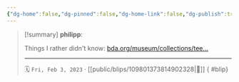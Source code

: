 ```yaml
---
{"dg-home":false,"dg-pinned":false,"dg-home-link":false,"dg-publish":true,"tags":["dgblip"],"disabled rules":["yaml-title","yaml-title-alias","file-name-heading"],"title":"philipp on mastodon @ 2023-02-03","created-date":"2023-02-03T14:53:21","id":109801373814902340,"updated-date":"2025-05-02T08:50:43","dg-path":"blips/109801373814902328.md","permalink":"/blips/109801373814902328/","dgPassFrontmatter":true}
---
```


> [!summary] **philipp**:
>
> Things I rather didn't know: [bda.org/museum/collections/tee…](https://bda.org/museum/collections/teeth-and-dentures/waterloo-teeth)
> - - -
>
> 🗓️ `Fri, Feb 3, 2023` · [[public/blips/109801373814902328\|🔗]]
{ #blip}

